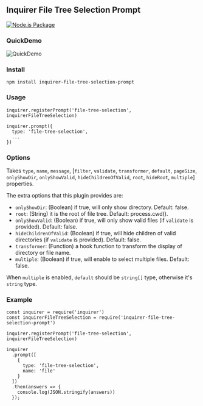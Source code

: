 ## Inquirer File Tree Selection Prompt

[![Node.js Package](https://github.com/anc95/inquirer-file-tree-selection/actions/workflows/npm-publish.yml/badge.svg)](https://github.com/anc95/inquirer-file-tree-selection/actions/workflows/npm-publish.yml)

### QuickDemo
![QuickDemo](./example/screenshot.gif)

### Install
```
npm install inquirer-file-tree-selection-prompt
```

### Usage
```
inquirer.registerPrompt('file-tree-selection', inquirerFileTreeSelection)

inquirer.prompt({
  type: 'file-tree-selection',
  ...
})
```

### Options
Takes `type`, `name`, `message`, [`filter`, `validate`, `transformer`, `default`, `pageSize`, `onlyShowDir`, `onlyShowValid`, `hideChildrenOfValid`, `root`, `hideRoot`, `multiple`] properties.

The extra options that this plugin provides are:
- `onlyShowDir`:  (Boolean) if true, will only show directory. Default: false.
- `root`: (String) it is the root of file tree. Default: process.cwd(). 
- `onlyShowValid`: (Boolean) if true, will only show valid files (if `validate` is provided). Default: false.
- `hideChildrenOfValid`: (Boolean) if true, will hide children of valid directories (if `validate` is provided). Default: false.
- `transformer`: (Function) a hook function to transform the display of directory or file name.
- `multiple`: (Boolean) if true, will enable to select multiple files. Default: false.

When `multiple` is enabled, `default` should be `string[]` type, otherwise it's `string` type.

### Example
```
const inquirer = require('inquirer')
const inquirerFileTreeSelection = require('inquirer-file-tree-selection-prompt')

inquirer.registerPrompt('file-tree-selection', inquirerFileTreeSelection)

inquirer
  .prompt([
    {
      type: 'file-tree-selection',
      name: 'file'
    }
  ])
  .then(answers => {
    console.log(JSON.stringify(answers))
  });
```